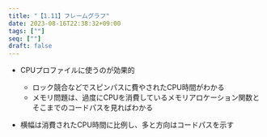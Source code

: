 ```yaml
---
title: "【1.11】フレームグラフ"
date: 2023-08-16T22:38:32+09:00
tags: [""]
seq: [""]
draft: false
---
```


- CPUプロファイルに使うのが効果的
  - ロック競合などでスピンパスに費やされたCPU時間がわかる
  - メモリ問題は、過度にCPUを消費しているメモリアロケーション関数とそこまでのコードパスを見ればわかる
  
- 横幅は消費されたCPU時間に比例し、多と方向はコードパスを示す
